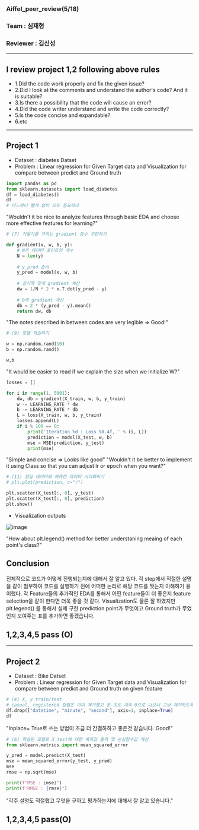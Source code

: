 ### Aiffel_peer_review(5/18)
### Team : 심재형
### Reviewer : 김신성
-----------------------------------------------------------------------
## I review project 1,2 following above rules
- 1.Did the code work properly and fix the given issue?
- 2.Did I look at the comments and understand the author's code? And it is suitable?
- 3.Is there a possibility that the code will cause an error?
- 4.Did the code writer understand and write the code correctly?
- 5.Is the code concise and expandable?
- 6.etc
-----------------------------------------------------------------------
## Project 1
- Dataset : diabetes Datset
- Problem : Linear regression for Given Target data and Visualization for compare between predict and Ground truth

```python
import pandas as pd
from sklearn.datasets import load_diabetes
df = load_diabetes()
df
# 어느하나 뺄게 없이 모두 중요하다
```
"Wouldn't it be nice to analyze features through basic EDA and choose more effective features for learning?"

```python
# (7) 기울기를 구하는 gradient 함수 구현하기

def gradient(x, w, b, y):
    # N은 데이터 포인트의 개수
    N = len(y)
    
    # y_pred 준비
    y_pred = model(x, w, b)
    
    # 공식에 맞게 gradient 계산
    dw = 1/N * 2 * x.T.dot(y_pred - y)
        
    # b의 gradient 계산
    db = 2 * (y_pred - y).mean()
    return dw, db
```
"The notes described in between codes are very legible => Good!"
```python
# (9) 모델 학습하기

w = np.random.rand(10)
b = np.random.rand()

w,b
```
"It would be easier to read if we explain the size when we initialize W?"
```python
losses = []

for i in range(1, 5001):
    dw, db = gradient(X_train, w, b, y_train)
    w -= LEARNING_RATE * dw
    b -= LEARNING_RATE * db
    L = loss(X_train, w, b, y_train)
    losses.append(L)
    if i % 100 == 0:
        print('Iteration %d : Loss %0.4f, ' % (i, L))
        prediction = model(X_test, w, b)
        mse = MSE(prediction, y_test)
        print(mse)
  ```
"Simple and concise => Looks like good"
"Wouldn't it be better to implement it using Class so that you can adjust lr or epoch when you want?"
```python
# (11) 정답 데이터와 예측한 데이터 시각화하기
# plt.plot(prediction, c="r")

plt.scatter(X_test[:, 0], y_test)
plt.scatter(X_test[:, 0], prediction)
plt.show()
```
- Visualization outputs


![image](https://github.com/horizon-sim/aiffel_project/assets/91248817/ecfa1e82-89f4-439b-9f23-ab375aaf935d)

"How about plt.legend() method for better understaning meaing of each point's class?"

## Conclusion
전체적으로 코드가 어떻게 진행되는지에 대해서 잘 알고 있다. 각 step에서 적절한 설명을 같이 첨부하여 코드를 실행하기 전에 어떠한 논리로 해당 코드를 짯는지 이해하기 용이했다.
각 Feature들의 추가적인 EDA를 통해서 어떤 feature들이 더 좋은지 feature selection을 같이 한다면 더욱 좋을 것 같다.
Visualization도 물론 잘 하였지만 plt.legend() 를 통해서 실제 구한 prediction point가 무엇이고 Ground truth가 무었인지 보여주는 표를 추가하면 좋겠습니다.

## 1,2,3,4,5 pass (O)
 
-----------------------------------------------------------------------
## Project 2
- Dataset : Bike Datset
- Problem : Linear regression for Given Target data and Visualization for compare between predict and Ground truth on given feature
```python
# (4) X, y train/test
# casual, registered 컬럼은 이미 제거했고 분 초도 계속 0으로 나오니 그냥 제거하도록 하겠습니다.
df.drop(["datetime", "minute", "second"], axis=1, inplace=True)
df
```
"Inplace= True로 쓰는 방법이 조금 더 간결하하고 좋은것 같습니다. Good!"
```python
# (6) 학습된 모델로 X_test에 대한 예측값 출력 및 손실함수값 계산
from sklearn.metrics import mean_squared_error

y_pred = model.predict(X_test)
mse = mean_squared_error(y_test, y_pred)
mse
rmse = np.sqrt(mse)

print(f"MSE : {mse}")
print(f"RMSE : {rmse}")
```
"각주 설명도 적절했고 무엇을 구하고 평가하는지에 대해서 잘 알고 있습니다."

## 1,2,3,4,5 pass(O)
